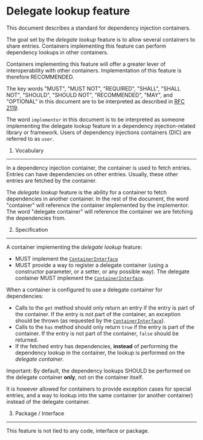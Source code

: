 # Delegate lookup feature

This document describes a standard for dependency injection containers.

The goal set by the _delegate lookup_ feature is to allow several containers to share entries.
Containers implementing this feature can perform dependency lookups in other containers.

Containers implementing this feature will offer a greater lever of interoperability
with other containers. Implementation of this feature is therefore RECOMMENDED.

The key words "MUST", "MUST NOT", "REQUIRED", "SHALL", "SHALL NOT", "SHOULD",
"SHOULD NOT", "RECOMMENDED", "MAY", and "OPTIONAL" in this document are to be
interpreted as described in [RFC 2119][].

The word `implementor` in this document is to be interpreted as someone
implementing the delegate lookup feature in a dependency injection-related library or framework.
Users of dependency injections containers (DIC) are referred to as `user`.

[rfc 2119]: http://tools.ietf.org/html/rfc2119

1. Vocabulary

---

In a dependency injection container, the container is used to fetch entries.
Entries can have dependencies on other entries. Usually, these other entries are fetched by the container.

The _delegate lookup_ feature is the ability for a container to fetch dependencies in
another container. In the rest of the document, the word "container" will reference the container
implemented by the implementor. The word "delegate container" will reference the container we are
fetching the dependencies from.

2. Specification

---

A container implementing the _delegate lookup_ feature:

- MUST implement the [`ContainerInterface`](ContainerInterface.md)
- MUST provide a way to register a delegate container (using a constructor parameter, or a setter,
  or any possible way). The delegate container MUST implement the [`ContainerInterface`](ContainerInterface.md).

When a container is configured to use a delegate container for dependencies:

- Calls to the `get` method should only return an entry if the entry is part of the container.
  If the entry is not part of the container, an exception should be thrown
  (as requested by the [`ContainerInterface`](ContainerInterface.md)).
- Calls to the `has` method should only return `true` if the entry is part of the container.
  If the entry is not part of the container, `false` should be returned.
- If the fetched entry has dependencies, **instead** of performing
  the dependency lookup in the container, the lookup is performed on the _delegate container_.

Important: By default, the dependency lookups SHOULD be performed on the delegate container **only**, not on the container itself.

It is however allowed for containers to provide exception cases for special entries, and a way to lookup
into the same container (or another container) instead of the delegate container.

3. Package / Interface

---

This feature is not tied to any code, interface or package.
